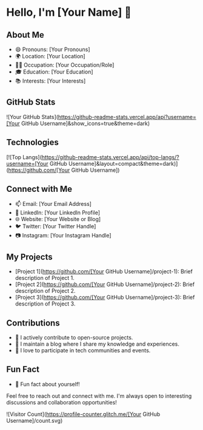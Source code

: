 # Hello, I'm [Your Name] 👋

## About Me
- 😄 Pronouns: [Your Pronouns]
- 🌍 Location: [Your Location]
- 👨‍💻 Occupation: [Your Occupation/Role]
- 🎓 Education: [Your Education]
- 📚 Interests: [Your Interests]

## GitHub Stats
![Your GitHub Stats](https://github-readme-stats.vercel.app/api?username=[Your GitHub Username]&show_icons=true&theme=dark)

## Technologies
[![Top Langs](https://github-readme-stats.vercel.app/api/top-langs/?username=[Your GitHub Username]&layout=compact&theme=dark)](https://github.com/[Your GitHub Username])

## Connect with Me
- 📫 Email: [Your Email Address]
- 💼 LinkedIn: [Your LinkedIn Profile]
- 🌐 Website: [Your Website or Blog]
- 🐦 Twitter: [Your Twitter Handle]
- 📷 Instagram: [Your Instagram Handle]

## My Projects
- [Project 1](https://github.com/[Your GitHub Username]/project-1): Brief description of Project 1.
- [Project 2](https://github.com/[Your GitHub Username]/project-2): Brief description of Project 2.
- [Project 3](https://github.com/[Your GitHub Username]/project-3): Brief description of Project 3.

## Contributions
- 🌟 I actively contribute to open-source projects.
- 📖 I maintain a blog where I share my knowledge and experiences.
- 📢 I love to participate in tech communities and events.

## Fun Fact
- 🎯 Fun fact about yourself!

Feel free to reach out and connect with me. I'm always open to interesting discussions and collaboration opportunities!

![Visitor Count](https://profile-counter.glitch.me/[Your GitHub Username]/count.svg)
